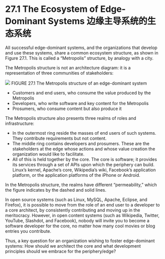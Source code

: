 27.1 The Ecosystem of Edge-Dominant Systems 边缘主导系统的生态系统
===

All successful edge-dominant systems, and the organizations that develop and use these systems, share a common ecosystem structure, as shown in Figure 27.1. This is called a “Metropolis” structure, by analogy with a city.

The Metropolis structure is not an architecture diagram: it is a representation of three communities of stakeholders:

![](fig.27.1)
FIGURE 27.1 The Metropolis structure of an edge-dominant system

* Customers and end users, who consume the value produced by the Metropolis
* Developers, who write software and key content for the Metropolis
* Prosumers, who consume content but also produce it

The Metropolis structure also presents three realms of roles and infrastructure:

* In the outermost ring reside the masses of end users of such systems. They contribute requirements but not content.
* The middle ring contains developers and prosumers. These are the stakeholders at the edge whose actions and whose value creation the organization would like to facilitate.
* All of this is held together by the core. The core is software; it provides its services through a set of APIs upon which the periphery can build. Linux’s kernel, Apache’s core, Wikipedia’s wiki, Facebook’s application platform, or the application platforms of the iPhone or Android.

In the Metropolis structure, the realms have different “permeability,” which the figure indicates by the dashed and solid lines.

In open source systems (such as Linux, MySQL, Apache, Eclipse, and Firefox), it is possible to move from the role of an end user to a developer to a core architect, by consistently contributing and moving up in the meritocracy. However, in open content systems (such as Wikipedia, Twitter, YouTube, Slashdot, and Facebook), nobody will invite you to become a software developer for the core, no matter how many cool movies or blog entries you contribute.

Thus, a key question for an organization wishing to foster edge-dominant systems: How should we architect the core and what development principles should we embrace for the periphery/edge?
